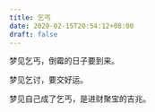 ```yaml
---
title: 乞丐
date: 2020-02-15T20:54:12+08:00
draft: false
---
```


梦见乞丐，倒霉的日子要到来。


梦见乞讨，要交好运。


梦见自己成了乞丐，是进财聚宝的吉兆。
